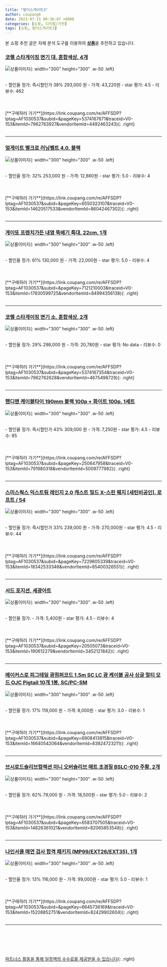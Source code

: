 ```yaml
---
title: "발더스게이트3"
author: coupang6
date: 2023-07-15 00:36:07 +0800
categories: [쇼핑, 디이털/가전]
tags: [쇼핑, 발더스게이트3]
---
```


본 쇼핑 추천 글은 자체 분석 도구를 이용하여 [**상품**](https://link.coupang.com/a/bao1ui)을 추천하고 있습니다.

### [코렐 스타게이징 면기 대, 혼합색상, 4개](https://link.coupang.com/re/AFFSDP?lptag=AF1030537&subid=&pageKey=5374167671&traceid=V0-153&itemId=7962763927&vendorItemId=4492463243)

![상품이미지](https://thumbnail8.coupangcdn.com/thumbnails/remote/230x230ex/image/retail/images/6156947852486903-65240aeb-1d6d-4c3c-8074-505e6e54899e.jpg){: width="300" height="300" .w-50 .left}


<br>
- 할인율 정가: 즉시할인가 38%  293,000   원
- 가격: 43,220원
- star 평가: 4.5
- 리뷰수: 462
<br>
<br>
<br>
<br>
[**구매하러 가기**](https://link.coupang.com/re/AFFSDP?lptag=AF1030537&subid=&pageKey=5374167671&traceid=V0-153&itemId=7962763927&vendorItemId=4492463243){: .right}
<br>
<br>

---

### [얼게이트 벨크로 러닝벨트 4.0, 블랙](https://link.coupang.com/re/AFFSDP?lptag=AF1030537&subid=&pageKey=6550323107&traceid=V0-153&itemId=14620517533&vendorItemId=86042467302)

![상품이미지](https://thumbnail6.coupangcdn.com/thumbnails/remote/230x230ex/image/retail/images/2023/05/22/14/7/25aada41-386c-4ca9-82d4-9a7fbff8042c.jpg){: width="300" height="300" .w-50 .left}


<br>
- 할인율 정가: 32%  253,000   원
- 가격: 12,860원
- star 평가: 5.0
- 리뷰수: 4
<br>
<br>
<br>
<br>
[**구매하러 가기**](https://link.coupang.com/re/AFFSDP?lptag=AF1030537&subid=&pageKey=6550323107&traceid=V0-153&itemId=14620517533&vendorItemId=86042467302){: .right}
<br>
<br>

---

### [게이또 프렌치가든 내열 뚝배기 특대, 22cm, 1개](https://link.coupang.com/re/AFFSDP?lptag=AF1030537&subid=&pageKey=7121210003&traceid=V0-153&itemId=17830599725&vendorItemId=84994356138)

![상품이미지](https://thumbnail6.coupangcdn.com/thumbnails/remote/230x230ex/image/retail/images/40014399515756-9dc18e10-facf-4eea-9ac0-8d46542b0d3b.jpg){: width="300" height="300" .w-50 .left}


<br>
- 할인율 정가: 61%  130,000   원
- 가격: 22,000원
- star 평가: 5.0
- 리뷰수: 4
<br>
<br>
<br>
<br>
[**구매하러 가기**](https://link.coupang.com/re/AFFSDP?lptag=AF1030537&subid=&pageKey=7121210003&traceid=V0-153&itemId=17830599725&vendorItemId=84994356138){: .right}
<br>
<br>

---

### [코렐 스타게이징 면기 소, 혼합색상, 2개](https://link.coupang.com/re/AFFSDP?lptag=AF1030537&subid=&pageKey=5374167354&traceid=V0-153&itemId=7962762628&vendorItemId=4675498729)

![상품이미지](https://thumbnail7.coupangcdn.com/thumbnails/remote/230x230ex/image/retail/images/2019/04/23/17/7/2973f018-1e79-4eb3-a238-b216a198320d.jpg){: width="300" height="300" .w-50 .left}


<br>
- 할인율 정가: 29%  298,000   원
- 가격: 20,780원
- star 평가: No data
- 리뷰수: 0
<br>
<br>
<br>
<br>
[**구매하러 가기**](https://link.coupang.com/re/AFFSDP?lptag=AF1030537&subid=&pageKey=5374167354&traceid=V0-153&itemId=7962762628&vendorItemId=4675498729){: .right}
<br>
<br>

---

### [핸디맨 케이블타이 190mm 블랙 100p + 화이트 100p, 1세트](https://link.coupang.com/re/AFFSDP?lptag=AF1030537&subid=&pageKey=250847958&traceid=V0-153&itemId=791980318&vendorItemId=5009777982)

![상품이미지](https://thumbnail9.coupangcdn.com/thumbnails/remote/230x230ex/image/retail/images/2019/07/03/9/3/291d7be0-6ee8-4e85-ab15-778189dc9d93.jpg){: width="300" height="300" .w-50 .left}


<br>
- 할인율 정가: 즉시할인가 43%  309,000   원
- 가격: 7,250원
- star 평가: 4.5
- 리뷰수: 85
<br>
<br>
<br>
<br>
[**구매하러 가기**](https://link.coupang.com/re/AFFSDP?lptag=AF1030537&subid=&pageKey=250847958&traceid=V0-153&itemId=791980318&vendorItemId=5009777982){: .right}
<br>
<br>

---

### [스미스웍스 익스트림 레인지 2.0 캐스트 밀드 X-스핀 웨지 [새틴비공인], 로프트 / 54](https://link.coupang.com/re/AFFSDP?lptag=AF1030537&subid=&pageKey=7229805339&traceid=V0-153&itemId=18342533346&vendorItemId=85400326551)

![상품이미지](https://thumbnail7.coupangcdn.com/thumbnails/remote/230x230ex/image/vendor_inventory/47b3/c5688961a828a5f36e327b79253749c9a0a1418e451fd854fed9abe12110.jpg){: width="300" height="300" .w-50 .left}


<br>
- 할인율 정가: 즉시할인가 33%  239,000   원
- 가격: 270,000원
- star 평가: 4.5
- 리뷰수: 44
<br>
<br>
<br>
<br>
[**구매하러 가기**](https://link.coupang.com/re/AFFSDP?lptag=AF1030537&subid=&pageKey=7229805339&traceid=V0-153&itemId=18342533346&vendorItemId=85400326551){: .right}
<br>
<br>

---

### [서드 포지션, 세광아트](https://link.coupang.com/re/AFFSDP?lptag=AF1030537&subid=&pageKey=20505073&traceid=V0-153&itemId=190612279&vendorItemId=3452121842)

![상품이미지](https://thumbnail9.coupangcdn.com/thumbnails/remote/230x230ex/image/vendor_inventory/97d0/aa0923a1eefa5a671ec0e9d52653237cc2b5562d27965a98de25de138c6a.jpg){: width="300" height="300" .w-50 .left}


<br>
- 할인율 정가: 
- 가격: 5,400원
- star 평가: 4.5
- 리뷰수: 4
<br>
<br>
<br>
<br>
[**구매하러 가기**](https://link.coupang.com/re/AFFSDP?lptag=AF1030537&subid=&pageKey=20505073&traceid=V0-153&itemId=190612279&vendorItemId=3452121842){: .right}
<br>
<br>

---

### [메이커스로 피그테일 광점퍼코드 1.5m SC LC 광 케이블 공사 싱글 멀티 모드 OJC Pigtail 10개 1봉, SC/PC-SM](https://link.coupang.com/re/AFFSDP?lptag=AF1030537&subid=&pageKey=6908413815&traceid=V0-153&itemId=16640542064&vendorItemId=83824723211)

![상품이미지](https://thumbnail9.coupangcdn.com/thumbnails/remote/230x230ex/image/vendor_inventory/e6a6/bfa560ba294fb4e4445141e4284b1c2c2de31b8f6422ac64334707b94099.jpg){: width="300" height="300" .w-50 .left}


<br>
- 할인율 정가: 17%  119,000   원
- 가격: 8,000원
- star 평가: 3.0
- 리뷰수: 1
<br>
<br>
<br>
<br>
[**구매하러 가기**](https://link.coupang.com/re/AFFSDP?lptag=AF1030537&subid=&pageKey=6908413815&traceid=V0-153&itemId=16640542064&vendorItemId=83824723211){: .right}
<br>
<br>

---

### [브시로드슬리브컬렉션 미니 오버슬리브 매트 초경질 BSLC-010 주황, 2개](https://link.coupang.com/re/AFFSDP?lptag=AF1030537&subid=&pageKey=6583707505&traceid=V0-153&itemId=14826361021&vendorItemId=82065853548)

![상품이미지](https://thumbnail7.coupangcdn.com/thumbnails/remote/230x230ex/image/vendor_inventory/ea70/f27659ebdae72f18f932b1e9441be4de0527c5e53a243e00469e424f213a.jpg){: width="300" height="300" .w-50 .left}


<br>
- 할인율 정가: 62%  79,000   원
- 가격: 18,500원
- star 평가: 5.0
- 리뷰수: 2
<br>
<br>
<br>
<br>
[**구매하러 가기**](https://link.coupang.com/re/AFFSDP?lptag=AF1030537&subid=&pageKey=6583707505&traceid=V0-153&itemId=14826361021&vendorItemId=82065853548){: .right}
<br>
<br>

---

### [나인서클 매연 검사 합격 패키지 (MP99/EXT26/EXT35), 1개](https://link.coupang.com/re/AFFSDP?lptag=AF1030537&subid=&pageKey=6645736169&traceid=V0-153&itemId=15208852751&vendorItemId=82429902604)

![상품이미지](https://thumbnail10.coupangcdn.com/thumbnails/remote/230x230ex/image/vendor_inventory/6ce6/ca55214d9215bcd6206f5e4f2f2b8c0203390aa1db976c3209d7d8d9bd53.jpg){: width="300" height="300" .w-50 .left}


<br>
- 할인율 정가: 13%  116,000   원
- 가격: 99,000원
- star 평가: 5.0
- 리뷰수: 1
<br>
<br>
<br>
<br>
[**구매하러 가기**](https://link.coupang.com/re/AFFSDP?lptag=AF1030537&subid=&pageKey=6645736169&traceid=V0-153&itemId=15208852751&vendorItemId=82429902604){: .right}
<br>
<br>

---
<br><br><br><br><br> [파트너스 활동을 통해 일정액의 수수료를 제공받을 수 있습니다](https://link.coupang.com/a/bao1ui){: .right}
